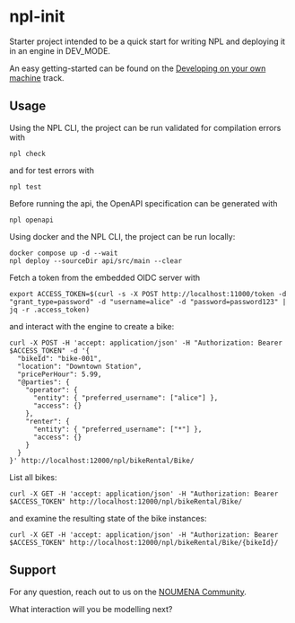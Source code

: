 # npl-init

Starter project intended to be a quick start for writing NPL and deploying it in an engine in DEV_MODE.

An easy getting-started can be found on
the [Developing on your own machine](https://documentation.noumenadigital.com/tracks/developing-NPL-local/) track.

## Usage

Using the NPL CLI, the project can be run validated for compilation errors with

```shell
npl check
```

and for test errors with

```shell
npl test
```

Before running the api, the OpenAPI specification can be generated with

```shell
npl openapi
```

Using docker and the NPL CLI, the project can be run locally:

```shell
docker compose up -d --wait
npl deploy --sourceDir api/src/main --clear
```

Fetch a token from the embedded OIDC server with

```shell
export ACCESS_TOKEN=$(curl -s -X POST http://localhost:11000/token -d "grant_type=password" -d "username=alice" -d "password=password123" | jq -r .access_token)
```

and interact with the engine to create a bike:

```shell
curl -X POST -H 'accept: application/json' -H "Authorization: Bearer $ACCESS_TOKEN" -d '{
  "bikeId": "bike-001",
  "location": "Downtown Station",
  "pricePerHour": 5.99,
  "@parties": {
    "operator": {
      "entity": { "preferred_username": ["alice"] },
      "access": {}
    },
    "renter": {
      "entity": { "preferred_username": ["*"] },
      "access": {}
    }
  }
}' http://localhost:12000/npl/bikeRental/Bike/
```

List all bikes:

```shell
curl -X GET -H 'accept: application/json' -H "Authorization: Bearer $ACCESS_TOKEN" http://localhost:12000/npl/bikeRental/Bike/
```

and examine the resulting state of the bike instances:

```shell
curl -X GET -H 'accept: application/json' -H "Authorization: Bearer $ACCESS_TOKEN" http://localhost:12000/npl/bikeRental/Bike/{bikeId}/
```

## Support

For any question, reach out to us on the [NOUMENA Community](https://community.noumenadigital.com/).

What interaction will you be modelling next?
